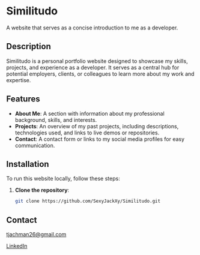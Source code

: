 # Similitudo

A website that serves as a concise introduction to me as a developer.

## Description

Similitudo is a personal portfolio website designed to showcase my skills, projects, and experience as a developer. It serves as a central hub for potential employers, clients, or colleagues to learn more about my work and expertise.

## Features

- **About Me**: A section with information about my professional background, skills, and interests.  
- **Projects**: An overview of my past projects, including descriptions, technologies used, and links to live demos or repositories.  
- **Contact**: A contact form or links to my social media profiles for easy communication.  

## Installation

To run this website locally, follow these steps:

1. **Clone the repository**:
   ```bash
   git clone https://github.com/SexyJackXy/Similitudo.git

## Contact

tjachman26@gmail.com 

[LinkedIn](https://www.linkedin.com/in/tim-jachmann-7667582a9/)
